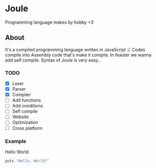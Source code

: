 # Joule
Programming language makes by hobby <3
## About
It's a compiled programming language written in JavaScript :/. Codes compile into Assembly code that's make it compile. In feauter we wanna add self compile. Syntax of Joule is very easy..

### TODO
- [x] Lexer
- [x] Parser
- [x] Compiler
- [ ] Add functions 
- [ ] Add conditions
- [ ] Self compile
- [ ] Website
- [ ] Optimization 
- [ ] Cross platform

### Example 
Hello World

```ruby
puts "Hello, World!"
```

